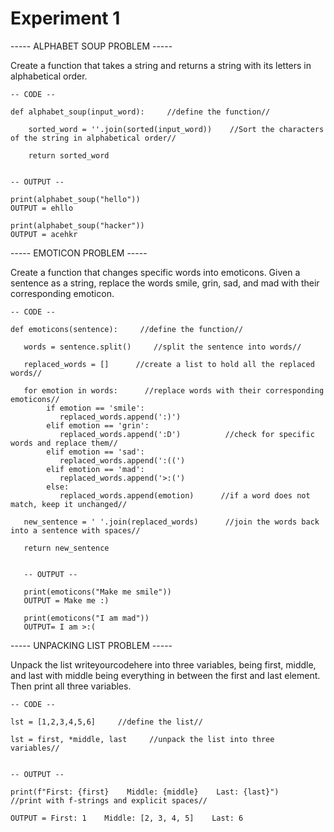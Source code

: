 # Experiment 1


----- ALPHABET SOUP PROBLEM -----

Create a function that takes a string and returns a string with its letters in alphabetical order.

    -- CODE --
    
    def alphabet_soup(input_word):     //define the function//
    
        sorted_word = ''.join(sorted(input_word))    //Sort the characters of the string in alphabetical order//
        
        return sorted_word


    -- OUTPUT --

    print(alphabet_soup("hello"))
    OUTPUT = ehllo

    print(alphabet_soup("hacker"))
    OUTPUT = acehkr


----- EMOTICON PROBLEM -----

Create a function that changes specific words into emoticons. Given a sentence as a string, replace the words smile, grin, sad, and mad with their corresponding emoticon.

    -- CODE --
    
    def emoticons(sentence):     //define the function//
    
       words = sentence.split()     //split the sentence into words//
    
       replaced_words = []      //create a list to hold all the replaced words//
    
       for emotion in words:      //replace words with their corresponding emoticons//
            if emotion == 'smile':
               replaced_words.append(':)')
            elif emotion == 'grin':
               replaced_words.append(':D')          //check for specific words and replace them//
            elif emotion == 'sad':
               replaced_words.append(':((')
            elif emotion == 'mad':
               replaced_words.append('>:(')
            else:
               replaced_words.append(emotion)      //if a word does not match, keep it unchanged//
   
       new_sentence = ' '.join(replaced_words)      //join the words back into a sentence with spaces//

       return new_sentence


       -- OUTPUT --

       print(emoticons("Make me smile"))
       OUTPUT = Make me :)

       print(emoticons("I am mad"))
       OUTPUT= I am >:(


----- UNPACKING LIST PROBLEM -----

Unpack the list writeyourcodehere into three variables, being first, middle, and last with middle being everything in between the first and last element. Then print all three variables.

    -- CODE -- 
    
    lst = [1,2,3,4,5,6]     //define the list//

    lst = first, *middle, last     //unpack the list into three variables//


    -- OUTPUT --
    
    print(f"First: {first}    Middle: {middle}    Last: {last}")      //print with f-strings and explicit spaces//

    OUTPUT = First: 1    Middle: [2, 3, 4, 5]    Last: 6






